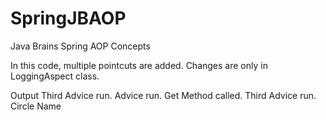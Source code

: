 # SpringJBAOP
Java Brains Spring AOP Concepts

In this code, multiple pointcuts are added.
Changes are only in LoggingAspect class.

Output
Third Advice run.
Advice run. Get Method called.
Third Advice run.
Circle Name


